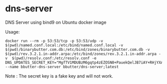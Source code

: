 # dns-server
DNS Server using bind9 on Ubuntu docker image

Usage:

```
docker run --rm -p 53:53/tcp -p 53:53/udp -v $(pwd)/named.conf.local:/etc/bind/named.conf.local -v  $(pwd)/binarybutter.com.db:/etc/bind/zones/binarybutter.com.db -v $(pwd)/rev.3.2.1.in-addr.arpa:/etc/bind/zones/rev.3.2.1.in-addr.arpa -v  $(pwd)/resolv.conf:/etc/resolv.conf -e DNS_UPDATES_SECRET_KEY="MgfTV1MDUBzM6gqtp4zEZOSN0+PauekQelJB7iAY+RHjYXATDZJMrzu9lp1gG2z+Ko0rJoOpYYJzvYbLcyUaLg==" --name bbutter-dns-server bbutter/dns-server;latest
```

Note : The secret key is a fake key and will not work.
